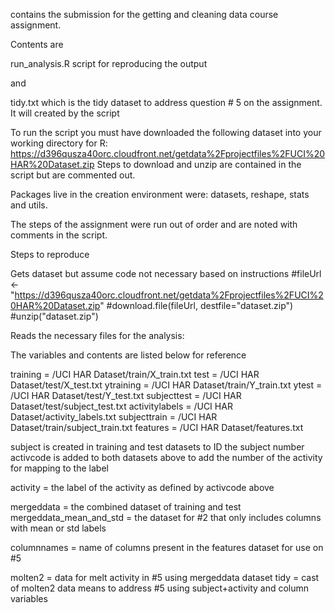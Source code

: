 contains the submission for the getting and cleaning data course assignment.

Contents are 

run_analysis.R script for reproducing the output

and

tidy.txt which is the tidy dataset to address question # 5 on the assignment.  It will created by the script


To run the script you must have downloaded the following dataset into your working directory for R: https://d396qusza40orc.cloudfront.net/getdata%2Fprojectfiles%2FUCI%20HAR%20Dataset.zip 
Steps to download and unzip are contained in the script but are commented out.

Packages live in the creation environment were:  datasets, reshape, stats and utils.

The steps of the assignment were run out of order and are noted with comments in the script.


Steps to reproduce

Gets dataset but assume code not necessary based on instructions
#fileUrl <- "https://d396qusza40orc.cloudfront.net/getdata%2Fprojectfiles%2FUCI%20HAR%20Dataset.zip"
#download.file(fileUrl, destfile="dataset.zip")
#unzip("dataset.zip")

Reads the necessary files for the analysis:

The variables and contents are listed below for reference

training = /UCI HAR Dataset/train/X_train.txt
test = /UCI HAR Dataset/test/X_test.txt
ytraining = /UCI HAR Dataset/train/Y_train.txt
ytest = /UCI HAR Dataset/test/Y_test.txt
subjecttest = /UCI HAR Dataset/test/subject_test.txt
activitylabels = /UCI HAR Dataset/activity_labels.txt
subjecttrain = /UCI HAR Dataset/train/subject_train.txt
features = /UCI HAR Dataset/features.txt

subject is created in training and test datasets to ID the subject number
activcode is added to both datasets above to add the number of the activity for mapping to the label

activity = the label of the activity as defined by activcode above

mergeddata = the combined dataset of training and test
mergeddata_mean_and_std = the dataset for #2 that only includes columns with mean or std labels

columnnames = name of columns present in the features dataset for use on #5

molten2 = data for melt activity in #5 using mergeddata dataset
tidy = cast of molten2 data means to address #5 using subject+activity and column variables
